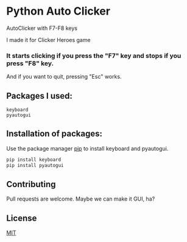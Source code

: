 # Python Auto Clicker
 AutoClicker with F7-F8 keys

I made it for Clicker Heroes game

### It starts clicking if you press the "F7" key and stops if you press "F8" key. 
And if you want to quit, pressing "Esc" works.

## Packages I used:
```
keyboard
pyautogui
```

## Installation of packages:

Use the package manager [pip](https://pip.pypa.io/en/stable/) to install keyboard and pyautogui.

```bash
pip install keyboard
pip install pyautogui
```

## Contributing
Pull requests are welcome. Maybe we can make it GUI, ha?

## License
[MIT](https://choosealicense.com/licenses/mit/)

